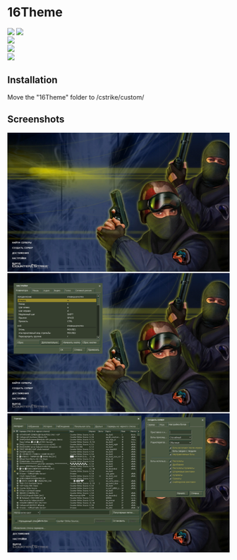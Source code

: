 # 16Theme
![](https://img.shields.io/badge/latest-1.2-informational)
![](https://img.shields.io/badge/stable-1.1-informational)
<br>
![](https://img.shields.io/badge/game-CS:S-informational)
<br>
![](https://img.shields.io/badge/development-active-success)
<br>
![](https://img.shields.io/badge/legacy-1.0-critical)

## Installation
Move the "16Theme" folder to <game folder>/cstrike/custom/

## Screenshots
![Screenshot 1](/scr1.png "Main menu")
![Screenshot 2](/scr2.png "Settings")
![Screenshot 3](/scr3.png "Server browser")
